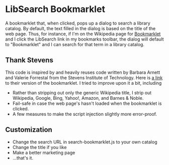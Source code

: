 LibSearch Bookmarklet
====================

A bookmarklet that, when clicked, pops up a dialog to search a library catalog. By default, the text filled in the dialog is based on the title of the web page. Thus, for instance, if I'm on the Wikipedia page for [Bookmarklet](http://en.wikipedia.org/wiki/Bookmarklet) and I click the LibSearch link in my bookmarks toolbar, the dialog will default to "Bookmarklet" and I can search for that term in a library catalog.

Thank Stevens
-------------

This code is inspired by and heavily reuses code written by Barbara Arnett and Valerie Forrestal from the Stevens Institute of Technology. Here is [a link](stevens.edu/library/research/) to their version of the bookmarklet. I tried to improve upon it a bit, including

- Rather than stripping out only the generic Wikipedia title, I strip out Wikipedia, Google, Bing, Yahoo!, Amazon, and Barnes & Noble.
- Fail-safe in case the web page's <body> hasn't loaded when the bookmarklet is clicked.
- A few measures to make the script injection slightly more error-proof.

Customization
-------------

- Change the search URL in search-bookmarklet.js to your own catalog
- Change the title if you like
- Make a better marketing page
- ...that's it.
